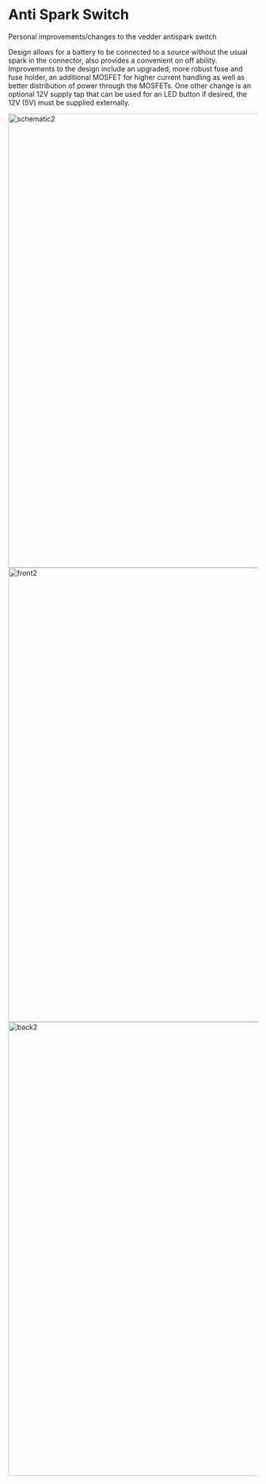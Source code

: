 # Anti Spark Switch
Personal improvements/changes to the vedder antispark switch

Design allows for a battery to be connected to a source without the usual spark in the connector, also provides a convenient on off ability.
Improvements to the design include an upgraded, more robust fuse and fuse holder, an additional MOSFET for higher current handling as well as
better distribution of power through the MOSFETs. One other change is an optional 12V supply tap that can be used for an LED button if desired, 
the 12V (5V) must be supplied externally. 

<img width="916" alt="schematic2" src="https://cloud.githubusercontent.com/assets/12124823/18770954/b83511e4-8108-11e6-9c20-ecdcb5971c06.PNG">
<img width="916" alt="front2" src="https://cloud.githubusercontent.com/assets/12124823/18770957/bb4ff09c-8108-11e6-9b0f-bbc17888ee63.PNG">
<img width="916" alt="back2" src="https://cloud.githubusercontent.com/assets/12124823/18770961/bea18c10-8108-11e6-946d-03154ce8d010.PNG">
